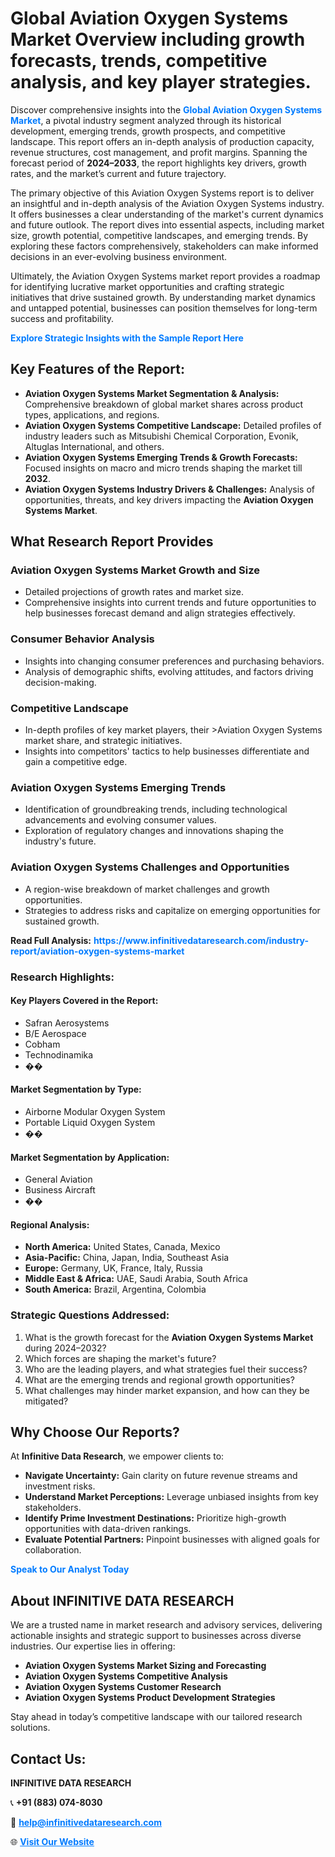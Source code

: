 <h1>Global Aviation Oxygen Systems Market Overview including growth forecasts, trends, competitive analysis, and key player strategies.</h1>
<p>
Discover comprehensive insights into the 
<a href="https://www.infinitivedataresearch.com/industry-report/aviation-oxygen-systems-market" rel="dofollow" style="color: #007BFF; text-decoration: none;"><strong>Global Aviation Oxygen Systems Market</strong></a>, a pivotal industry segment analyzed through its historical development, emerging trends, growth prospects, and competitive landscape. This report offers an in-depth analysis of production capacity, revenue structures, cost management, and profit margins. Spanning the forecast period of <strong>2024–2033</strong>, the report highlights key drivers, growth rates, and the market’s current and future trajectory.
</p>
<p>
The primary objective of this Aviation Oxygen Systems report is to deliver an insightful and in-depth analysis of the Aviation Oxygen Systems industry. It offers businesses a clear understanding of the market's current dynamics and future outlook. The report dives into essential aspects, including market size, growth potential, competitive landscapes, and emerging trends. By exploring these factors comprehensively, stakeholders can make informed decisions in an ever-evolving business environment.
</p>
<p>
Ultimately, the Aviation Oxygen Systems market report provides a roadmap for identifying lucrative market opportunities and crafting strategic initiatives that drive sustained growth. By understanding market dynamics and untapped potential, businesses can position themselves for long-term success and profitability.
</p>
<p>
<a href="https://www.infinitivedataresearch.com/request-sample/reportId=109583" style="color: #007BFF; text-decoration: none;"><strong>Explore Strategic Insights with the Sample Report Here</strong></a>
</p>

<h2>Key Features of the Report:</h2>
<ul>
<li><strong>Aviation Oxygen Systems Market Segmentation & Analysis:</strong> Comprehensive breakdown of global market shares across product types, applications, and regions.</li>
<li><strong>Aviation Oxygen Systems Competitive Landscape:</strong> Detailed profiles of industry leaders such as Mitsubishi Chemical Corporation, Evonik, Altuglas International, and others.</li>
<li><strong>Aviation Oxygen Systems Emerging Trends & Growth Forecasts:</strong> Focused insights on macro and micro trends shaping the market till <strong>2032</strong>.</li>
<li><strong>Aviation Oxygen Systems Industry Drivers & Challenges:</strong> Analysis of opportunities, threats, and key drivers impacting the <strong>Aviation Oxygen Systems Market</strong>.</li>
</ul>

<h2>What Research Report Provides</h2>
<h3>Aviation Oxygen Systems Market Growth and Size</h3>
<ul>
<li>Detailed projections of growth rates and market size.</li>
<li>Comprehensive insights into current trends and future opportunities to help businesses forecast demand and align strategies effectively.</li>
</ul>

<h3>Consumer Behavior Analysis</h3>
<ul>
<li>Insights into changing consumer preferences and purchasing behaviors.</li>
<li>Analysis of demographic shifts, evolving attitudes, and factors driving decision-making.</li>
</ul>

<h3>Competitive Landscape</h3>
<ul>
<li>In-depth profiles of key market players, their >Aviation Oxygen Systems market share, and strategic initiatives.</li>
<li>Insights into competitors' tactics to help businesses differentiate and gain a competitive edge.</li>
</ul>

<h3>Aviation Oxygen Systems Emerging Trends</h3>
<ul>
<li>Identification of groundbreaking trends, including technological advancements and evolving consumer values.</li>
<li>Exploration of regulatory changes and innovations shaping the industry's future.</li>
</ul>

<h3>Aviation Oxygen Systems Challenges and Opportunities</h3>
<ul>
<li>A region-wise breakdown of market challenges and growth opportunities.</li>
<li>Strategies to address risks and capitalize on emerging opportunities for sustained growth.</li>
</ul>
<p><strong>Read Full Analysis:</strong> <a href="https://www.infinitivedataresearch.com/industry-report/aviation-oxygen-systems-market" rel="dofollow" style="color: #007BFF; text-decoration: none;"><strong>https://www.infinitivedataresearch.com/industry-report/aviation-oxygen-systems-market</strong></a></p>
<h3>Research Highlights:</h3>
<h4>Key Players Covered in the Report:</h4>
<ul><li>Safran Aerosystems</li><li>B/E Aerospace</li><li>Cobham</li><li>Technodinamika</li><li>��</li></ul>
<h4>Market Segmentation by Type:</h4>
<ul><li>Airborne Modular Oxygen System</li><li>Portable Liquid Oxygen System</li><li>��</li></ul>
<h4>Market Segmentation by Application:</h4>
<ul><li>General Aviation</li><li>Business Aircraft</li><li>��</li></ul>

<h4>Regional Analysis:</h4>
<ul>
<li><strong>North America:</strong> United States, Canada, Mexico</li>
<li><strong>Asia-Pacific:</strong> China, Japan, India, Southeast Asia</li>
<li><strong>Europe:</strong> Germany, UK, France, Italy, Russia</li>
<li><strong>Middle East & Africa:</strong> UAE, Saudi Arabia, South Africa</li>
<li><strong>South America:</strong> Brazil, Argentina, Colombia</li>
</ul>

<h3>Strategic Questions Addressed:</h3>
<ol>
<li>What is the growth forecast for the <strong>Aviation Oxygen Systems Market</strong> during 2024–2032?</li>
<li>Which forces are shaping the market's future?</li>
<li>Who are the leading players, and what strategies fuel their success?</li>
<li>What are the emerging trends and regional growth opportunities?</li>
<li>What challenges may hinder market expansion, and how can they be mitigated?</li>
</ol>

<h2>Why Choose Our Reports?</h2>
<p>At <strong>Infinitive Data Research</strong>, we empower clients to:</p>
<ul>
<li><strong>Navigate Uncertainty:</strong> Gain clarity on future revenue streams and investment risks.</li>
<li><strong>Understand Market Perceptions:</strong> Leverage unbiased insights from key stakeholders.</li>
<li><strong>Identify Prime Investment Destinations:</strong> Prioritize high-growth opportunities with data-driven rankings.</li>
<li><strong>Evaluate Potential Partners:</strong> Pinpoint businesses with aligned goals for collaboration.</li>
</ul>
<p><a href="https://www.infinitivedataresearch.com/industry-report/aviation-oxygen-systems-market" rel="dofollow" style="color: #007BFF; text-decoration: none;"><strong>Speak to Our Analyst Today</strong></a></p>

<h2>About INFINITIVE DATA RESEARCH</h2>
<p>We are a trusted name in market research and advisory services, delivering actionable insights and strategic support to businesses across diverse industries. Our expertise lies in offering:</p>
<ul>
<li><strong>Aviation Oxygen Systems Market Sizing and Forecasting</strong></li>
<li><strong>Aviation Oxygen Systems Competitive Analysis</strong></li>
<li><strong>Aviation Oxygen Systems Customer Research</strong></li>
<li><strong>Aviation Oxygen Systems Product Development Strategies</strong></li>
</ul>
<p>Stay ahead in today’s competitive landscape with our tailored research solutions.</p>

<h2>Contact Us:</h2>
<p><strong>INFINITIVE DATA RESEARCH</strong></p>
<p>📞 <strong>+91 (883) 074-8030</strong></p>
<p>📧 <strong><a href="mailto:help@infinitivedataresearch.com" style="color: #007BFF;">help@infinitivedataresearch.com</a></strong></p>
<p>🌐 <strong><a href="https://www.infinitivedataresearch.com" rel="dofollow" style="color: #007BFF;">Visit Our Website</a></strong></p>